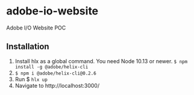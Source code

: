 # adobe-io-website
Adobe I/O Website POC

## Installation
1. Install hlx as a global command. You need Node 10.13 or newer.
`$ npm install -g @adobe/helix-cli`
2. `$ npm i @adobe/helix-cli@0.2.6`
3. Run $ `hlx up`
4. Navigate to http://localhost:3000/
